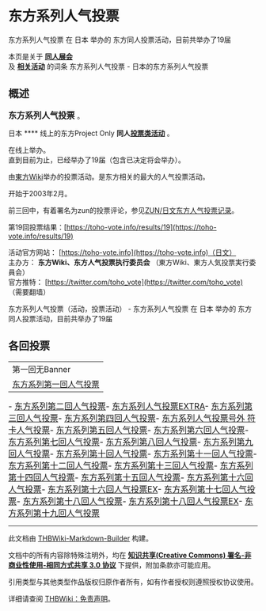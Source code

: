 # 东方系列人气投票

<!-- source html: G:\repos\THBWiki-Markdown-Builder\THBWikiMarkdown\Temp\main\f\f2\ns0%3A%E4%B8%9C%E6%96%B9%E7%B3%BB%E5%88%97%E4%BA%BA%E6%B0%94%E6%8A%95%E7%A5%A8.html -->

东方系列人气投票 在 日本 举办的  东方同人投票活动，目前共举办了19届

本页是关于 **[同人展会](./同人展会.md#展会类活动)**   
及 **[相关活动](./相关活动.md)** 的词条
东方系列人气投票 - 日本的东方系列人气投票

## 概述
  
<big> **东方系列人气投票** </big>。  
  
  
  
  
日本 **** 线上的东方Project Only **同人[投票类活动](./投票类活动.md#投票类活动)** 。  
  
在线上举办。  
直到目前为止，已经举办了19届（包含已决定将会举办）。  
  
由[東方Wiki](http://thwiki.info/)举办的投票活动。是东方相关的最大的人气投票活动。  

  
  
开始于2003年2月。  

前三回中，有着署名为zun的投票评论，参见[ZUN/日文东方人气投票记录](./ZUN-日文东方人气投票记录.md)。  

  
  

第19回投票结果：[https://toho-vote.info/results/19](https://toho-vote.info/results/19)  
  
  
  
  
  
  
活动官方网站： [https://toho-vote.info](https://toho-vote.info)（日文）   
主办方： **东方Wiki、东方人气投票执行委员会** （東方Wiki、東方人気投票実行委員会）  
官方推特： [https://twitter.com/toho_vote](https://twitter.com/toho_vote) （需要翻墙）  
  
东方系列人气投票（活动，投票活动） - 东方系列人气投票 在 日本 举办的  东方同人投票活动，目前共举办了19届

## 各回投票
  
<big>
</big>  
<big>
<table>
<tbody><tr>
<td>第一回无Banner
</td></tr>
<tr>
<td><a href="./东方系列人气投票-第一回.md" title="东方系列人气投票/第一回">东方系列第一回人气投票</a>
</td></tr></tbody></table>

</big><big>- [](./东方系列人气投票-第二回.md)[东方系列第二回人气投票](./东方系列人气投票-第二回.md)- [](./东方系列人气投票-EXTRA.md)[东方系列人气投票EXTRA](./东方系列人气投票-EXTRA.md)- [](./东方系列人气投票-第三回.md)[东方系列第三回人气投票](./东方系列人气投票-第三回.md)- [](./东方系列人气投票-第四回.md)[东方系列第四回人气投票](./东方系列人气投票-第四回.md)- [](./东方系列人气投票-符卡人气投票.md)[东方系列人气投票号外 符卡人气投票](./东方系列人气投票-符卡人气投票.md)- [](./东方系列人气投票-第五回.md)[东方系列第五回人气投票](./东方系列人气投票-第五回.md)- [](./东方系列人气投票-第六回.md)[东方系列第六回人气投票](./东方系列人气投票-第六回.md)- [](./东方系列人气投票-第七回.md)[东方系列第七回人气投票](./东方系列人气投票-第七回.md)- [](./东方系列人气投票-第八回.md)[东方系列第八回人气投票](./东方系列人气投票-第八回.md)- [](./东方系列人气投票-第九回.md)[东方系列第九回人气投票](./东方系列人气投票-第九回.md)- [](./东方系列人气投票-第十回.md)[东方系列第十回人气投票](./东方系列人气投票-第十回.md)- [](./东方系列人气投票-第十一回.md)[东方系列第十一回人气投票](./东方系列人气投票-第十一回.md)- [](./东方系列人气投票-第十二回.md)[东方系列第十二回人气投票](./东方系列人气投票-第十二回.md)- [](./东方系列人气投票-第十三回.md)[东方系列第十三回人气投票](./东方系列人气投票-第十三回.md)- [](./东方系列人气投票-第十四回.md)[东方系列第十四回人气投票](./东方系列人气投票-第十四回.md)- [](./东方系列人气投票-第十五回.md)[东方系列第十五回人气投票](./东方系列人气投票-第十五回.md)- [](./东方系列人气投票-第十六回.md)[东方系列第十六回人气投票](./东方系列人气投票-第十六回.md)- [](./东方系列人气投票-第十六回EX.md)[东方系列第十六回人气投票EX](./东方系列人气投票-第十六回EX.md)- [](./东方系列人气投票-第十七回.md)[东方系列第十七回人气投票](./东方系列人气投票-第十七回.md)- [](./东方系列人气投票-第十八回.md)[东方系列第十八回人气投票](./东方系列人气投票-第十八回.md)- [](./东方系列人气投票-第十八回EX.md)[东方系列第十八回人气投票EX](./东方系列人气投票-第十八回EX.md)- [](./东方系列人气投票-第十九回.md)[东方系列第十九回人气投票](./东方系列人气投票-第十九回.md)
</big><big></big>  
<big></big>
  


  
  

  

  
  






---

此文档由 [THBWiki-Markdown-Builder](https://github.com/Delsin-Yu/THBWiki-Markdown-Builder) 构建。

文档中的所有内容除特殊注明外，均在 [**知识共享(Creative Commons) 署名-非商业性使用-相同方式共享 3.0 协议**](https://creativecommons.org/licenses/by-sa/3.0/deed.zh-hans) 下提供，附加条款亦可能应用。

引用类型与其他类型作品版权归原作者所有，如有作者授权则遵照授权协议使用。

详细请查阅 [THBWiki：免责声明](https://thbwiki.cc/THBWiki:%E5%85%8D%E8%B4%A3%E5%A3%B0%E6%98%8E)。

